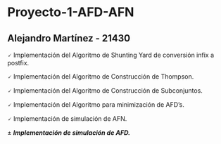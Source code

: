 # Proyecto-1-AFD-AFN

## Alejandro Martínez - 21430

🗸 Implementación del Algoritmo de Shunting Yard de conversión infix a postfix.

🗸 Implementación del Algoritmo de Construcción de Thompson.

🗸 Implementación del Algoritmo de Construcción de Subconjuntos.

🗸 Implementación del Algoritmo para minimización de AFD’s.

🗸 Implementación de simulación de AFN.

± __*Implementación de simulación de AFD.*__
